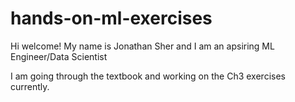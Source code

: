 # hands-on-ml-exercises

Hi welcome! My name is Jonathan Sher and I am an apsiring ML Engineer/Data Scientist

I am going through the textbook and working on the Ch3 exercises currently.